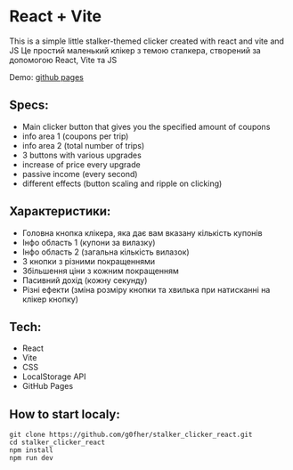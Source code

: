 # React + Vite

This is a simple little stalker-themed clicker created with react and vite and JS
Це простий маленький клікер з темою сталкера, створений за допомогою React, Vite та JS

Demo: [github pages](https://g0fher.github.io/stalker_clicker_react/)

## Specs:
- Main clicker button that gives you the specified amount of coupons
- info area 1 (coupons per trip)
- info area 2 (total number of trips)
- 3 buttons with various upgrades
- increase of price every upgrade
- passive income (every second)
- different effects (button scaling and ripple on clicking)

## Характеристики:
- Головна кнопка клікера, яка дає вам вказану кількість купонів
- Інфо область 1 (купони за вилазку)
- Інфо область 2 (загальна кількість вилазок)
- 3 кнопки з різними покращеннями
- Збільшення ціни з кожним покращенням
- Пасивний дохід (кожну секунду)
- Різні ефекти (зміна розміру кнопки та хвилька при натисканні на клікер кнопку)

## Tech:
- React
- Vite
- CSS
- LocalStorage API
- GitHub Pages

## How to start localy:
```console
git clone https://github.com/g0fher/stalker_clicker_react.git
cd stalker_clicker_react
npm install
npm run dev
```
